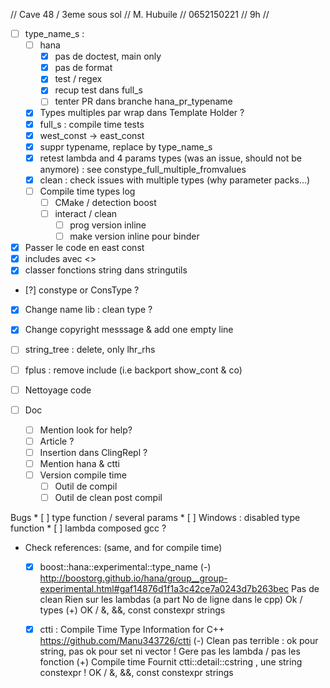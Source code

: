 // Cave 48 / 3eme sous sol
// M. Hubuile
// 0652150221
// 9h
//

* [ ]  type_name_s :
    * [ ] hana
        * [X] pas de doctest, main only
        * [X] pas de format
        * [X] test / regex
        * [X] recup test dans full_s
        * [ ] tenter PR dans branche hana_pr_typename
    * [X] Types multiples par wrap dans Template Holder ?
    * [X] full_s : compile time tests
    * [X] west_const -> east_const
    * [X] suppr typename, replace by type_name_s
    * [X] retest lambda and 4 params types (was an issue, should not be anymore) : see constype_full_multiple_fromvalues
    * [X] clean : check issues with multiple types (why parameter packs...)
    * [ ] Compile time types log
        * [ ] CMake / detection boost
        * [ ] interact / clean
            * [ ] prog version inline
            * [ ] make version inline pour binder

* [X] Passer le code en east const
* [X] includes avec <>
* [X] classer fonctions string dans stringutils
* [?] constype or ConsType ?

* [X] Change name lib : clean type ?
 * [X] Change copyright messsage & add one empty line

* [ ] string_tree : delete, only lhr_rhs
* [ ] fplus : remove include (i.e backport show_cont & co)
* [ ] Nettoyage code

* [ ] Doc
    * [ ] Mention look for help?
    * [ ] Article ?
    * [ ] Insertion dans ClingRepl ?
    * [ ] Mention hana & ctti
    * [ ] Version compile time
        * [ ] Outil de compil
        * [ ] Outil de clean post compil

Bugs
    * [ ] type function / several params
    * [ ] Windows : disabled type function
    * [ ] lambda composed gcc ?


* Check references: (same, and for compile time)
    * [X] boost::hana::experimental::type_name
        (-)
            http://boostorg.github.io/hana/group__group-experimental.html#gaf14876d1f1a3c42ce7a0243d7b263bec
            Pas de clean
            Rien sur les lambdas (a part No de ligne dans le cpp)
            Ok / types
        (+)
            OK / &, &&, const
            constexpr strings

    * [X] ctti : Compile Time Type Information for C++
        https://github.com/Manu343726/ctti
        (-)
            Clean pas terrible : ok pour string, pas ok pour set ni vector<int> !
            Gere pas les lambda / pas les fonction
        (+)
            Compile time
            Fournit ctti::detail::cstring , une string constexpr !
            OK / &, &&, const
            constexpr strings
